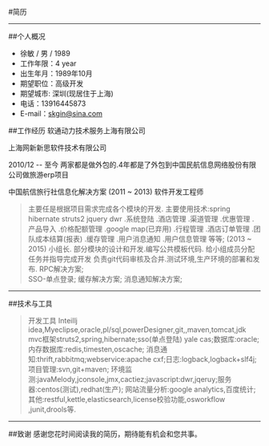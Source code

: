 #简历

------

##个人概况

* 徐敏 / 男 / 1989
* 工作年限：4 year
* 出生年月：1989年10月
* 期望职位：高级开发
* 期望城市: 深圳(现居住于上海)
* 电话：13916445873
* E-mail：skgin@sina.com


##工作经历
软通动力技术服务上海有限公司  


上海网新新思软件技术有限公司   


2010/12 -- 至今 
两家都是做外包的.4年都是了外包到中国民航信息网络股份有限公司做旅游erp项目

中国航信旅行社信息化解决方案 
(2011 ~ 2013) 软件开发工程师 
>主要任是根据项目需求完成各个模块的开发.
>主要使用技术:spring hibernate struts2 jquery dwr
>.系统登陆
>.酒店管理
>.渠道管理
>.优惠管理
>.产品导入
>.价格配额管理
>.google map(已弃用)
>.行程管理
>.酒店订单管理
>.团队成本结算(报表)
>.缓存管理
>.用户消息通知
>.用户信息管理 等等;
>(2013 ~ 2015) 小组长.
>部分模块的设计和开发.编写公共模板代码.
>给小组成员分配任务并指导完成开发
>负责git代码审核及合并.测试环境,生产环境的部署和发布.
>RPC解决方案;</br>
>SSO-单点登录;
>缓存解决方案;
>消息通知解决方案;

------

##技术与工具
>开发工具 Inteillj idea,Myeclipse,oracle,pl/sql,powerDesigner,git,,maven,tomcat,jdk
>mvc框架struts2,spring,hibernate;sso(单点登陆) yale cas;数据库:oracle;内存数据库:redis,timesten,oscache;
>消息通知:thrift,rabbitmq;webservice:apache cxf;日志:logback,logback+slf4j;项目管理:svn,git+maven;
>环境监测:javaMelody,jconsole,jmx,cactiez;javascript:dwr,jqeruy;服务器:centos(测试),redhat(生产);
>网站流量分析:google analytics,百度统计;其他:restful,kettle,elasticsearch,license校验功能,osworkflow ,junit,drools等.

------

##致谢
感谢您花时间阅读我的简历，期待能有机会和您共事。
